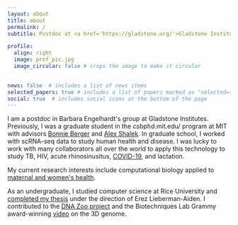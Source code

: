 ```yaml
---
layout: about
title: about
permalink: /
subtitle: Postdoc at <a href='https://gladstone.org/'>Gladstone Institutes</a> in Barbara Engelhardt's research group.

profile:
  align: right
  image: prof_pic.jpg
  image_circular: false # crops the image to make it circular
  

news: false  # includes a list of news items
selected_papers: true # includes a list of papers marked as "selected={true}"
social: true  # includes social icons at the bottom of the page
---
```


I am a postdoc in Barbara Engelhardt's group at Gladstone Institutes. Previously, I was a graduate student in the csbphd.mit.edu/ program at MIT with advisors [Bonnie Berger](https://people.csail.mit.edu/bab/) and [Alex Shalek](https://shaleklab.com/). In graduate school, I worked with scRNA-seq data to study human health and disease. I was lucky to work with many collaborators all over the world to apply this technology to study TB, HIV, acute rhinosinusitus, [COVID-19](https://chemistry.mit.edu/chemistry-news/researchers-identify-cells-likely-targeted-by-covid-19-virus/), and lactation.

My current research interests include computational biology applied to [maternal and women's health](https://news.mit.edu/2021/sarah-nyquist-reproductive-health-0617). 

As an undergraduate, I studied computer science at Rice University and [completed my thesis](https://csprofiles.rice.edu/2016/04/28/snyquist/ ) under the direction of Erez Lieberman-Aiden. I contributed to the [DNA Zoo project](https://www.dnazoo.org/) and the Biotechniques Lab Grammy award-winning [video](https://www.youtube.com/watch?v=dES-ozV65u4 ) on the 3D genome.

